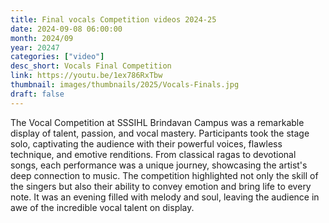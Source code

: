```yaml
---
title: Final vocals Competition videos 2024-25
date: 2024-09-08 06:00:00
month: 2024/09
year: 20247
categories: ["video"]
desc_short: Vocals Final Competition 
link: https://youtu.be/1ex786RxTbw
thumbnail: images/thumbnails/2025/Vocals-Finals.jpg
draft: false
---
```


 The Vocal Competition at SSSIHL Brindavan Campus was a remarkable display of talent, passion, and vocal mastery. Participants took the stage solo, captivating the audience with their powerful voices, flawless technique, and emotive renditions. From classical ragas to devotional songs, each performance was a unique journey, showcasing the artist's deep connection to music. The competition highlighted not only the skill of the singers but also their ability to convey emotion and bring life to every note. It was an evening filled with melody and soul, leaving the audience in awe of the incredible vocal talent on display.